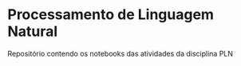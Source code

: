 # Processamento de Linguagem Natural
Repositório contendo os notebooks das atividades da disciplina PLN
